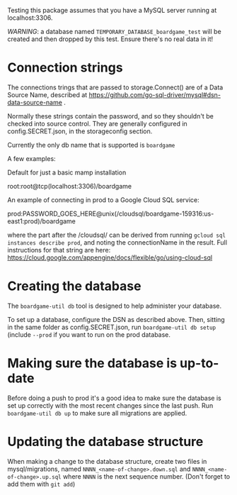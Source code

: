 Testing this package assumes that you have a MySQL server running at localhost:3306.

*WARNING*: a database named `TEMPORARY_DATABASE_boardgame_test` will be created and then dropped by this test. Ensure there's no real data in it!

# Connection strings

The connections trings that are passed to storage.Connect() are of a Data Source Name, described at https://github.com/go-sql-driver/mysql#dsn-data-source-name . 

Normally these strings contain the password, and so they shouldn't be checked
into source control. They are generally configured in config.SECRET.json, in the storageconfig section.

Currently the only db name that is supported is `boardgame`

A few examples:

Default for just a basic mamp installation

root:root@tcp(localhost:3306)/boardgame

An example of connecting in prod to a Google Cloud SQL service:

prod:PASSWORD_GOES_HERE@unix(/cloudsql/boardgame-159316:us-east1:prod)/boardgame

where the part after the /cloudsql/ can be derived from running `gcloud sql
instances describe prod`, and noting the connectionName in the result.  Full instructions for that string are here: https://cloud.google.com/appengine/docs/flexible/go/using-cloud-sql


# Creating the database

The `boardgame-util db` tool is designed to help administer your database. 

To set up a database, configure the DSN as described above. Then, sitting in the same folder as config.SECRET.json, run `boardgame-util db setup` (include `--prod` if you want to run on the prod database.

# Making sure the database is up-to-date

Before doing a push to prod it's a good idea to make sure the database is set up correctly with the most recent changes since the last push. Run `boardgame-util db up` to make sure all migrations are applied.

# Updating the database structure

When making a change to the database structure, create two files in mysql/migrations, named `NNNN_<name-of-change>.down.sql` and `NNNN_<name-of-change>.up.sql` where `NNNN` is the next sequence number. (Don't forget to add them with `git add`)

